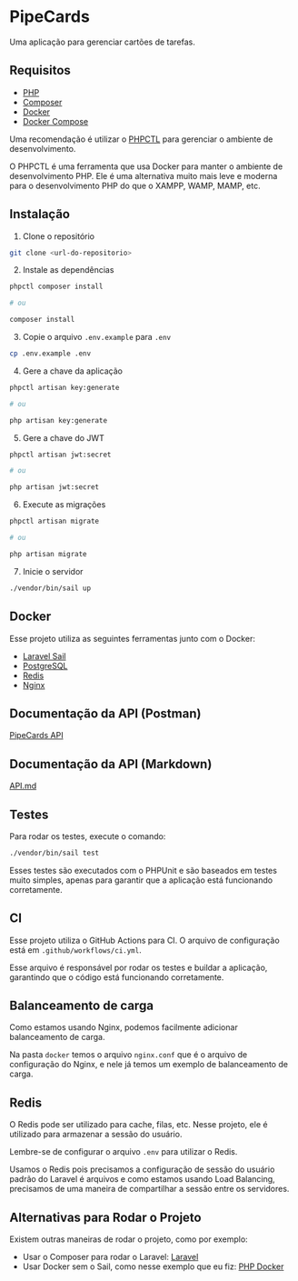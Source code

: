 # PipeCards

Uma aplicação para gerenciar cartões de tarefas.

## Requisitos

- [PHP](https://www.php.net/)
- [Composer](https://getcomposer.org/)
- [Docker](https://www.docker.com/)
- [Docker Compose](https://docs.docker.com/compose/)

Uma recomendação é utilizar o [PHPCTL](https://github.com/opencodeco/phpctl) para gerenciar o ambiente de desenvolvimento.

O PHPCTL é uma ferramenta que usa Docker para manter o ambiente de desenvolvimento PHP. Ele é uma alternativa muito mais leve e moderna para o desenvolvimento PHP do que o XAMPP, WAMP, MAMP, etc.

## Instalação

1. Clone o repositório

```bash
git clone <url-do-repositorio>
```

2. Instale as dependências

```bash
phpctl composer install

# ou

composer install
```

3. Copie o arquivo `.env.example` para `.env`

```bash
cp .env.example .env
```

4. Gere a chave da aplicação

```bash
phpctl artisan key:generate

# ou

php artisan key:generate
```

5. Gere a chave do JWT

```bash
phpctl artisan jwt:secret

# ou

php artisan jwt:secret
```

6. Execute as migrações

```bash
phpctl artisan migrate

# ou

php artisan migrate
```

7. Inicie o servidor

```bash
./vendor/bin/sail up
```

## Docker

Esse projeto utiliza as seguintes ferramentas junto com o Docker:

- [Laravel Sail](https://laravel.com/docs/8.x/sail)
- [PostgreSQL](https://www.postgresql.org/)
- [Redis](https://redis.io/)
- [Nginx](https://www.nginx.com/)

## Documentação da API (Postman)

[PipeCards API](https://documenter.getpostman.com/view/12399484/2sA358cQxW)

## Documentação da API (Markdown)

[API.md](API.md)

## Testes

Para rodar os testes, execute o comando:

```bash
./vendor/bin/sail test
```

Esses testes são executados com o PHPUnit e são baseados em testes muito simples, apenas para garantir que a aplicação está funcionando corretamente.

## CI

Esse projeto utiliza o GitHub Actions para CI. O arquivo de configuração está em `.github/workflows/ci.yml`.

Esse arquivo é responsável por rodar os testes e buildar a aplicação, garantindo que o código está funcionando corretamente.

## Balanceamento de carga

Como estamos usando Nginx, podemos facilmente adicionar balanceamento de carga.

Na pasta `docker` temos o arquivo `nginx.conf` que é o arquivo de configuração do Nginx, e nele já temos um exemplo de balanceamento de carga.

## Redis

O Redis pode ser utilizado para cache, filas, etc. Nesse projeto, ele é utilizado para armazenar a sessão do usuário.

Lembre-se de configurar o arquivo `.env` para utilizar o Redis.

Usamos o Redis pois precisamos a configuração de sessão do usuário padrão do Laravel é arquivos e como estamos usando Load Balancing, precisamos de uma maneira de compartilhar a sessão entre os servidores.

## Alternativas para Rodar o Projeto

Existem outras maneiras de rodar o projeto, como por exemplo:

- Usar o Composer para rodar o Laravel: [Laravel](https://laravel.com/docs/8.x/installation)
- Usar Docker sem o Sail, como nesse exemplo que eu fiz: [PHP Docker](https://github.com/sschonss/tutorial-docker-laravel-mariadb)
